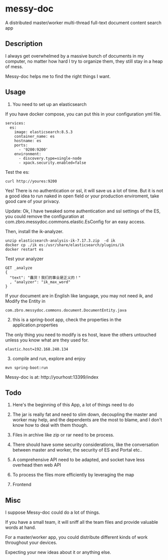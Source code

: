 # messy-doc
A distributed master/worker multi-thread full-text document content search app

## Description
I always get overwhelmed by a massive bunch of documents in my computer, no matter how hard I try to organize them, they still stay in a heap of mess.

Messy-doc helps me to find the right things I want.

## Usage
1. You need to set up an elasticsearch

If you have docker compose, you can put this in your configuration yml file.

```version: "3"
services:
  es:
    image: elasticsearch:8.5.3
    container_name: es
    hostname: es
    ports:
      - '9200:9200'
    environment: 
      - discovery.type=single-node
      - xpack.security.enabled=false
```

Test the es:

```
curl http://youres:9200
```

Yes! There is no authentication or ssl, it will save us a lot of time. But it is not a good idea to run naked in open field or your production enviroment, take good care of your privacy.

Update: Ok, I have tweaked some authentication and ssl settings of the ES, you could remove the configuration at com.zbro.messydoc.commons.elastic.EsConfig for an easy access.

Then, install the ik-analyzer. 

```
unzip elasticsearch-analysis-ik-7.17.3.zip  -d ik
docker cp ./ik es:/usr/share/elasticsearch/plugins/ik
docker restart es
```
Test your analyzer
```
GET _analyze
{
  "text": "蠢货！我们的事业是正义的！"
  , "analyzer": "ik_max_word"
}
```
If your document are in English like language, you may not need ik, and Modify the Entity in 

```
com.zbro.messydoc.commons.document.DocumentEntity.java
```

2. this is a spring-boot app, check the properties in the application.properties

The only thing you need to modify is es host, leave the others untouched unless you know what are they used for.
```
elastic.host=192.168.240.134
```
3. compile and run, explore and enjoy

```
mvn spring-boot:run
```

Messy-doc is at: http://yourhost:13399/index

## Todo

1. Here's the beginning of this App, a lot of things need to do 

2. The jar is really fat and need to slim down, decoupling the master and worker may help, and the dependents are the most to blame, and I don't know how to deal with them though.

3. Files in archive like zip or rar need to be process.

4. There should have some security considerations, like the conversation between master and worker, the security of ES and Portal etc..

5. A comprehensive API need to be adapted, and socket have less overhead then web API

6. To process the files more efficiently by leveraging the map

7. Frontend

## Misc

I suppose Messy-doc could do a lot of things. 

If you have a small team, it will sniff all the team files and provide valuable words at hand. 

For a master/worker app, you could distribute different kinds of work throughout your devices.

Expecting your new ideas about it or anything else.
